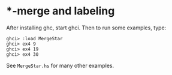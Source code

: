 # *-merge and labeling

After installing ghc, start ghci. Then to run some examples, type:

```
ghci> :load MergeStar
ghci> ex4 9
ghci> ex4 19
ghci> ex4 30
```

See ``MergeStar.hs`` for many other examples.
